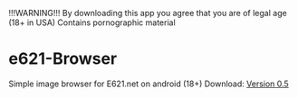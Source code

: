 !!!WARNING!!!
By downloading this app you agree that you are of legal age (18+ in USA)
Contains pornographic material
# e621-Browser
Simple image browser for E621.net on android (18+)
Download: [Version 0.5](https://github.com/skyfurry/e621-Browser/raw/master/E621_Browser0_5.apk)
